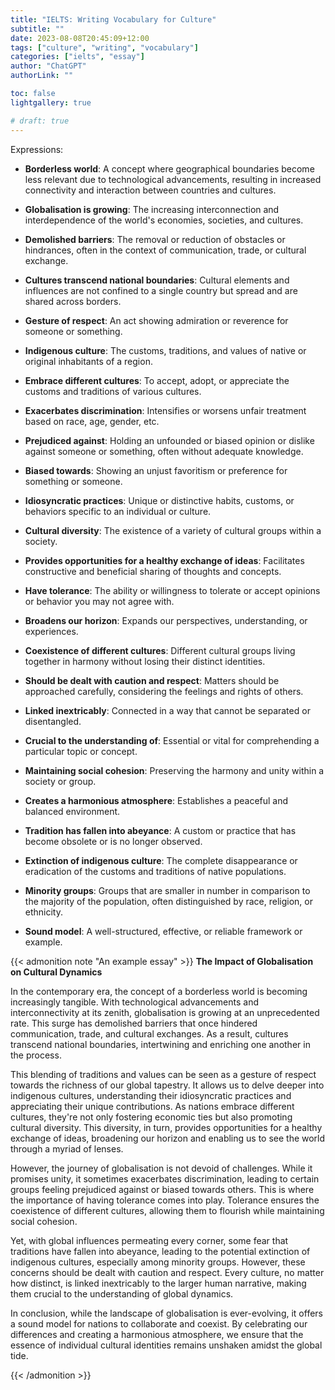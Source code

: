 ```yaml
---
title: "IELTS: Writing Vocabulary for Culture"
subtitle: ""
date: 2023-08-08T20:45:09+12:00
tags: ["culture", "writing", "vocabulary"]
categories: ["ielts", "essay"]
author: "ChatGPT"
authorLink: ""

toc: false
lightgallery: true

# draft: true
---
```


Expressions:

- **Borderless world**: A concept where geographical boundaries become less relevant due to technological advancements, resulting in increased connectivity and interaction between countries and cultures.

- **Globalisation is growing**: The increasing interconnection and interdependence of the world's economies, societies, and cultures.

- **Demolished barriers**: The removal or reduction of obstacles or hindrances, often in the context of communication, trade, or cultural exchange.

- **Cultures transcend national boundaries**: Cultural elements and influences are not confined to a single country but spread and are shared across borders.

- **Gesture of respect**: An act showing admiration or reverence for someone or something.

- **Indigenous culture**: The customs, traditions, and values of native or original inhabitants of a region.

- **Embrace different cultures**: To accept, adopt, or appreciate the customs and traditions of various cultures.

- **Exacerbates discrimination**: Intensifies or worsens unfair treatment based on race, age, gender, etc.

- **Prejudiced against**: Holding an unfounded or biased opinion or dislike against someone or something, often without adequate knowledge.

- **Biased towards**: Showing an unjust favoritism or preference for something or someone.

- **Idiosyncratic practices**: Unique or distinctive habits, customs, or behaviors specific to an individual or culture.

- **Cultural diversity**: The existence of a variety of cultural groups within a society.

- **Provides opportunities for a healthy exchange of ideas**: Facilitates constructive and beneficial sharing of thoughts and concepts.

- **Have tolerance**: The ability or willingness to tolerate or accept opinions or behavior you may not agree with.

- **Broadens our horizon**: Expands our perspectives, understanding, or experiences.

- **Coexistence of different cultures**: Different cultural groups living together in harmony without losing their distinct identities.

- **Should be dealt with caution and respect**: Matters should be approached carefully, considering the feelings and rights of others.

- **Linked inextricably**: Connected in a way that cannot be separated or disentangled.

- **Crucial to the understanding of**: Essential or vital for comprehending a particular topic or concept.

- **Maintaining social cohesion**: Preserving the harmony and unity within a society or group.

- **Creates a harmonious atmosphere**: Establishes a peaceful and balanced environment.

- **Tradition has fallen into abeyance**: A custom or practice that has become obsolete or is no longer observed.

- **Extinction of indigenous culture**: The complete disappearance or eradication of the customs and traditions of native populations.

- **Minority groups**: Groups that are smaller in number in comparison to the majority of the population, often distinguished by race, religion, or ethnicity.

- **Sound model**: A well-structured, effective, or reliable framework or example.

{{< admonition note "An example essay" >}}
**The Impact of Globalisation on Cultural Dynamics**

In the contemporary era, the concept of a borderless world is becoming increasingly tangible. With technological advancements and interconnectivity at its zenith, globalisation is growing at an unprecedented rate. This surge has demolished barriers that once hindered communication, trade, and cultural exchanges. As a result, cultures transcend national boundaries, intertwining and enriching one another in the process.

This blending of traditions and values can be seen as a gesture of respect towards the richness of our global tapestry. It allows us to delve deeper into indigenous cultures, understanding their idiosyncratic practices and appreciating their unique contributions. As nations embrace different cultures, they're not only fostering economic ties but also promoting cultural diversity. This diversity, in turn, provides opportunities for a healthy exchange of ideas, broadening our horizon and enabling us to see the world through a myriad of lenses.

However, the journey of globalisation is not devoid of challenges. While it promises unity, it sometimes exacerbates discrimination, leading to certain groups feeling prejudiced against or biased towards others. This is where the importance of having tolerance comes into play. Tolerance ensures the coexistence of different cultures, allowing them to flourish while maintaining social cohesion.

Yet, with global influences permeating every corner, some fear that traditions have fallen into abeyance, leading to the potential extinction of indigenous cultures, especially among minority groups. However, these concerns should be dealt with caution and respect. Every culture, no matter how distinct, is linked inextricably to the larger human narrative, making them crucial to the understanding of global dynamics.

In conclusion, while the landscape of globalisation is ever-evolving, it offers a sound model for nations to collaborate and coexist. By celebrating our differences and creating a harmonious atmosphere, we ensure that the essence of individual cultural identities remains unshaken amidst the global tide.

{{< /admonition >}}
